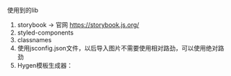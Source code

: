 使用到的lib
1. storybook -> 官网 https://storybook.js.org/
2. styled-components
3. classnames
4. 使用jsconfig.json文件，以后导入图片不需要使用相对路劲，可以使用绝对路劲
5. Hygen模板生成器：